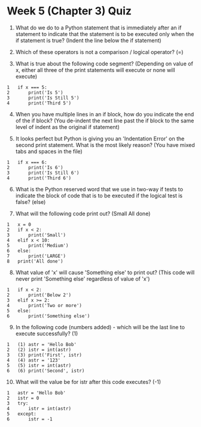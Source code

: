 # Week 5 (Chapter 3) Quiz

1. What do we do to a Python statement that is immediately after an if statement to indicate that the statement is to be executed only when the if statement is true? (Indent the line below the if statement)

2. Which of these operators is not a comparison / logical operator? (=)

3. What is true about the following code segment? (Depending on value of x, either all three of the print statements will execute or none will execute)
```
1   if x === 5:
2       print('Is 5')
3       print('Is Still 5')
4       print('Third 5')
```

4. When you have multiple lines in an if block, how do you indicate the end of the if block? (You de-indent the next line past the if block to the same level of indent as the original if statement)

5. It looks perfect but Python is giving you an 'Indentation Error' on the second print statement.  What is the most likely reason? (You have mixed tabs and spaces in the file)
```
1   if x === 6:
2       print('Is 6')
3       print('Is Still 6')
4       print('Third 6')
```

6. What is the Python reserved word that we use in two-way if tests to indicate the block of code that is to be executed if the logical test is false? (else)

7. What will the following code print out? (Small All done)
```
1   x = 0
2   if x < 2:
3       print('Small')
4   elif x < 10:
5       print('Medium')
6   else:
7       print('LARGE')
8   print('All done')
```

8. What value of 'x' will cause 'Something else' to print out? (This code will never print 'Something else' regardless of value of 'x')
```
1   if x < 2:
2       print('Below 2')
3   elif x >= 2:
4       print('Two or more')
5   else:
6       print('Something else')
```

9. In the following code (numbers added) - which will be the last line to execute successfully? (1)
```
1   (1) astr = 'Hello Bob'
2   (2) istr = int(astr)
3   (3) print('First', istr)
4   (4) astr = '123'
5   (5) istr = int(astr)
6   (6) print('Second', istr)
```

10. What will the value be for istr after this code executes? (-1)
```
1   astr = 'Hello Bob'
2   istr = 0
3   try:
4       istr = int(astr)
5   except:
6       istr = -1
```